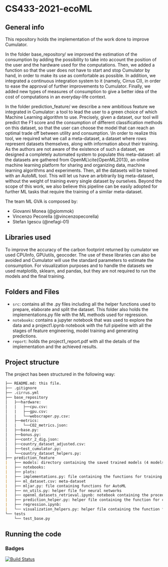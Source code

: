 # CS433-2021-ecoML

## General info

This repository holds the implementation of the work done to improve Cumulator.

In the folder base_repository/ we improved the estimation of the consumption by adding the possibility to take into account the position of the user and the hardware used for the computations.
Then, we added a function so that the user does not have to start and stop Cumulator by hand, in order to make its use as comfortable as possible.
In addition, we integrated a continuous integration system to it (namely, Cirrus CI), in order to ease the approval of further improvements to Cumulator. 
Finally, we added new types of measures of consumption to give a better idea of the cost of computations in an everyday-life context.

In the folder prediction_feature/ we describe a new ambitious feature we integrated in Cumulator: a tool to lead the user to a green choice of which Machine Learning algorithm to use. Precisely, given a dataset, our tool will predict the F1 score and the consumption of different classification methods on this dataset, so that the user can choose the model that can reach an optimal trade off between utility and consumption.
\In order to realize this tool, we required what we call a meta-dataset, a dataset where rows represent datasets themselves, along with information about their training. As the authors are not aware of the existence of such a dataset, we designed a completely automated system to populate this meta-dataset: all the datasets are gathered from OpenML\cite{OpenML2013}, an online machine learning platform for sharing and organizing data, machine learning algorithms and experiments. Then, all the datasets will be trained with an AutoML tool. This will let us have an arbitrarily big meta-dataset, without the weight of training every single dataset by ourselves.
Beyond the scope of this work, we also believe this pipeline can be easily adopted for further ML tasks that require the training of a similar meta-dataset.

The team  ML GVA is composed by:

* Giovanni Monea (@giommok)
* Vincenzo Pecorella (@vincenzopecorella)
* Stefan Igescu (@nefagi-01)

## Libraries used
To improve the accuracy of the carbon footprint returned by cumulator we used CPUInfo, GPUutils, geocoder. The use of these libraries can also be avoided and Cumulator will use the standard parameters to estimate the consumption.
For visualization purposes and to handle the datasets we used matplotlib, sklearn, and pandas, but they are not required to run the models and the final training.


## Folders and Files

- `src`: contains all the .py files including all the helper functions used to prepare, elaborate and split the dataset. 
This folder also holds the implementations.py file with the ML methods used for regression.
- `notebooks`: contains a jupyter notebook that was used to explore the data and a project1.ipynb notebook with the full
pipeline with all the stages of feature engineering, model training and generating predictions.
- `report`: holds the project1_report.pdf with all the details of the implementation and the achieved results.

## Project structure
The project has been structured in the following way:
```markdown
├── README.md: this file.
├── .gitignore
├── .cirrus.yml
├── base_repository
│   ├──hardware: 
│   |   ├──cpu.csv: 
│   |   ├──gpu.csv: 
│   |   └──webscraper.py.csv: 
│   ├──metrics: 
│   |   └──CO2_metrics.json: 
│   ├──base.py: 
│   ├──bonus.py: 
│   ├──contr_2_dig.json: 
│   ├──country_dataset_adjusted.csv: 
│   ├──test_cumulator.py:
│   └──country_dataset_helpers.py: 
├── prediction_feature
|   ├── models: directory containing the saved trained models (4 models for F1, 4 models for consumption, thus 2 models per algorithm)
|   ├── notebooks: 
|   ├── plots: 
|   ├── implementations.py: file containing the functions for training the model
|   ├── ml_dataset.csv: meta-dataset 
|   ├── mljar.py: file containing functions for AutoML 
|   ├── nn_utils.py: helper file for neural networks
|   ├── openml_datasets_retrieval.ipynb: notebook containing the procedure to populate the meta-dataset
|   ├── prediction_helper.py: helper file containing the function for computing the predictions
|   ├── regression.ipynb:
|   └── visualization_helpers.py: helper file containing the function for visualizing the predictions
└── tests
    └── test_base.py
```

## Running the code

### Badges

[![Build Status](https://api.cirrus-ci.com/github/epfl-iglobalhealth/CS433-2021-ecoML.svg)](https://cirrus-ci.com/github/epfl-iglobalhealth/CS433-2021-ecoML)


